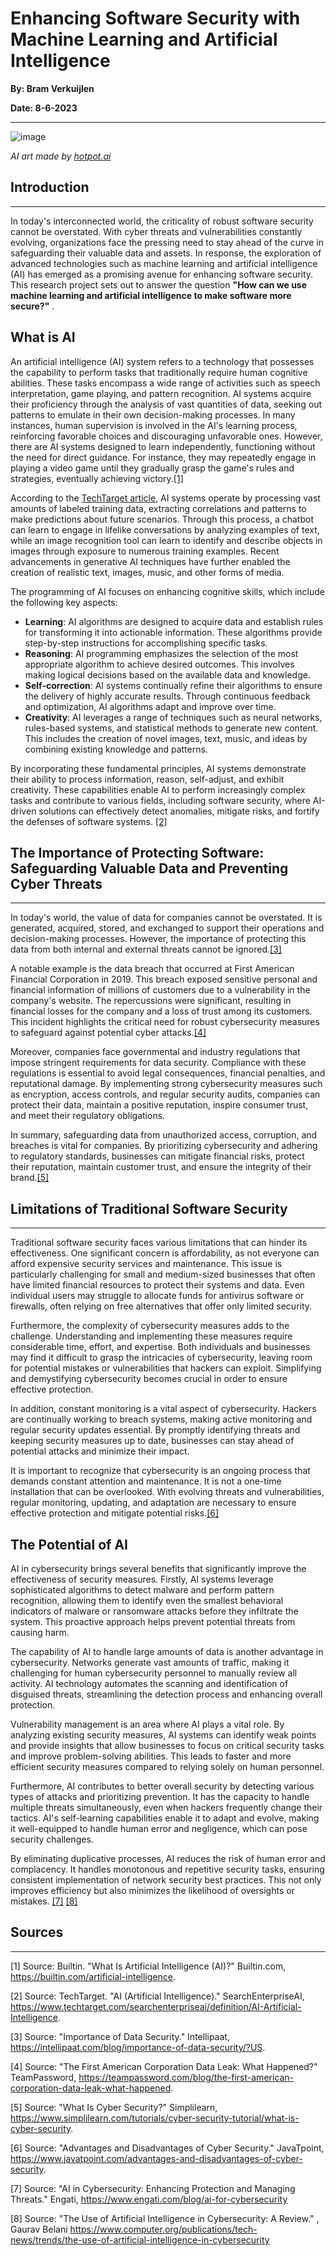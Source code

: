 # Enhancing Software Security with Machine Learning and Artificial Intelligence

**By: Bram Verkuijlen**

**Date: 8-6-2023**
***

![image](https://github.com/BramVerkuijlen/Portfolio-S3/assets/95694367/8a647fde-206f-4c89-9aa0-cc8c788e69bf)

*AI art made by [hotpot.ai](https://hotpot.ai/art-generator?s=dalle-mini)*

## Introduction
***
In today's interconnected world, the criticality of robust software security cannot be overstated.
With cyber threats and vulnerabilities constantly evolving, organizations face the pressing need to stay ahead of the curve in safeguarding their valuable data and assets. 
In response, the exploration of advanced technologies such as machine learning and artificial intelligence (AI) has emerged as a promising avenue for enhancing software security. 
This research project sets out to answer the question **"How can we use machine learning and artificial intelligence to make software more secure?"** .

## What is AI

An artificial intelligence (AI) system refers to a technology that possesses the capability to perform tasks that traditionally require human cognitive abilities. 
These tasks encompass a wide range of activities such as speech interpretation, game playing, and pattern recognition. AI systems acquire their proficiency through the analysis of vast quantities of data, seeking out patterns to emulate in their own decision-making processes.
In many instances, human supervision is involved in the AI's learning process, reinforcing favorable choices and discouraging unfavorable ones. However, there are AI systems designed to learn independently, functioning without the need for direct guidance.
For instance, they may repeatedly engage in playing a video game until they gradually grasp the game's rules and strategies, eventually achieving victory.[[1]](https://builtin.com/artificial-intelligence)

According to the [TechTarget article](https://www.techtarget.com/searchenterpriseai/definition/AI-Artificial-Intelligence), AI systems operate by processing vast amounts of labeled training data, extracting correlations and patterns to make predictions about future scenarios. Through this process, a chatbot can learn to engage in lifelike conversations by analyzing examples of text, while an image recognition tool can learn to identify and describe objects in images through exposure to numerous training examples. Recent advancements in generative AI techniques have further enabled the creation of realistic text, images, music, and other forms of media.

The programming of AI focuses on enhancing cognitive skills, which include the following key aspects:

   + **Learning**: AI algorithms are designed to acquire data and establish rules for transforming it into actionable information. These algorithms provide step-by-step instructions for accomplishing specific tasks.
   + **Reasoning**: AI programming emphasizes the selection of the most appropriate algorithm to achieve desired outcomes. This involves making logical decisions based on the available data and knowledge.
   + **Self-correction**: AI systems continually refine their algorithms to ensure the delivery of highly accurate results. Through continuous feedback and optimization, AI algorithms adapt and improve over time.
   + **Creativity**: AI leverages a range of techniques such as neural networks, rules-based systems, and statistical methods to generate new content. This includes the creation of novel images, text, music, and ideas by combining existing knowledge and patterns.

By incorporating these fundamental principles, AI systems demonstrate their ability to process information, reason, self-adjust, and exhibit creativity.
These capabilities enable AI to perform increasingly complex tasks and contribute to various fields, including software security, where AI-driven solutions can effectively detect anomalies, 
mitigate risks, and fortify the defenses of software systems.
[[2]](https://www.techtarget.com/searchenterpriseai/definition/AI-Artificial-Intelligence)

## The Importance of Protecting Software: Safeguarding Valuable Data and Preventing Cyber Threats
***

In today's world, the value of data for companies cannot be overstated.
It is generated, acquired, stored, and exchanged to support their operations and decision-making processes.
However, the importance of protecting this data from both internal and external threats cannot be ignored.[[3]](https://intellipaat.com/blog/importance-of-data-security/?US)

A notable example is the data breach that occurred at First American Financial Corporation in 2019. 
This breach exposed sensitive personal and financial information of millions of customers due to a vulnerability in the company's website.
The repercussions were significant, resulting in financial losses for the company and a loss of trust among its customers. 
This incident highlights the critical need for robust cybersecurity measures to safeguard against potential cyber attacks.[[4]](https://teampassword.com/blog/the-first-american-corporation-data-leak-what-happened)

Moreover, companies face governmental and industry regulations that impose stringent requirements for data security. 
Compliance with these regulations is essential to avoid legal consequences, financial penalties, and reputational damage.
By implementing strong cybersecurity measures such as encryption, access controls, and regular security audits, companies can protect their data, maintain a positive reputation, inspire consumer trust, and meet their regulatory obligations.

In summary, safeguarding data from unauthorized access, corruption, and breaches is vital for companies. 
By prioritizing cybersecurity and adhering to regulatory standards, businesses can mitigate financial risks, protect their reputation, maintain customer trust, and ensure the integrity of their brand.[[5]](https://www.simplilearn.com/tutorials/cyber-security-tutorial/what-is-cyber-security)

## Limitations of Traditional Software Security
***

Traditional software security faces various limitations that can hinder its effectiveness. One significant concern is affordability, as not everyone can afford expensive security services and maintenance. This issue is particularly challenging for small and medium-sized businesses that often have limited financial resources to protect their systems and data. Even individual users may struggle to allocate funds for antivirus software or firewalls, often relying on free alternatives that offer only limited security.

Furthermore, the complexity of cybersecurity measures adds to the challenge. Understanding and implementing these measures require considerable time, effort, and expertise. Both individuals and businesses may find it difficult to grasp the intricacies of cybersecurity, leaving room for potential mistakes or vulnerabilities that hackers can exploit. Simplifying and demystifying cybersecurity becomes crucial in order to ensure effective protection.

In addition, constant monitoring is a vital aspect of cybersecurity. Hackers are continually working to breach systems, making active monitoring and regular security updates essential. By promptly identifying threats and keeping security measures up to date, businesses can stay ahead of potential attacks and minimize their impact.

It is important to recognize that cybersecurity is an ongoing process that demands constant attention and maintenance. It is not a one-time installation that can be overlooked. With evolving threats and vulnerabilities, regular monitoring, updating, and adaptation are necessary to ensure effective protection and mitigate potential risks.[[6]](https://www.javatpoint.com/advantages-and-disadvantages-of-cyber-security)

## The Potential of AI

AI in cybersecurity brings several benefits that significantly improve the effectiveness of security measures. Firstly, AI systems leverage sophisticated algorithms to detect malware and perform pattern recognition, allowing them to identify even the smallest behavioral indicators of malware or ransomware attacks before they infiltrate the system. This proactive approach helps prevent potential threats from causing harm.

The capability of AI to handle large amounts of data is another advantage in cybersecurity. Networks generate vast amounts of traffic, making it challenging for human cybersecurity personnel to manually review all activity. AI technology automates the scanning and identification of disguised threats, streamlining the detection process and enhancing overall protection.

Vulnerability management is an area where AI plays a vital role. By analyzing existing security measures, AI systems can identify weak points and provide insights that allow businesses to focus on critical security tasks and improve problem-solving abilities. This leads to faster and more efficient security measures compared to relying solely on human personnel.

Furthermore, AI contributes to better overall security by detecting various types of attacks and prioritizing prevention. It has the capacity to handle multiple threats simultaneously, even when hackers frequently change their tactics. AI's self-learning capabilities enable it to adapt and evolve, making it well-equipped to handle human error and negligence, which can pose security challenges.

By eliminating duplicative processes, AI reduces the risk of human error and complacency. It handles monotonous and repetitive security tasks, ensuring consistent implementation of network security best practices. This not only improves efficiency but also minimizes the likelihood of oversights or mistakes. [[7]](https://www.engati.com/blog/ai-for-cybersecurity) [[8]](https://www.computer.org/publications/tech-news/trends/the-use-of-artificial-intelligence-in-cybersecurity)



## Sources
***
[1] Source: Builtin. "What Is Artificial Intelligence (AI)?" Builtin.com, https://builtin.com/artificial-intelligence.

[2] Source: TechTarget. "AI (Artificial Intelligence)." SearchEnterpriseAI, https://www.techtarget.com/searchenterpriseai/definition/AI-Artificial-Intelligence.

[3] Source: "Importance of Data Security." Intellipaat, https://intellipaat.com/blog/importance-of-data-security/?US.

[4] Source: "The First American Corporation Data Leak: What Happened?" TeamPassword, https://teampassword.com/blog/the-first-american-corporation-data-leak-what-happened.

[5] Source: "What Is Cyber Security?" Simplilearn, https://www.simplilearn.com/tutorials/cyber-security-tutorial/what-is-cyber-security.

[6] Source: "Advantages and Disadvantages of Cyber Security." JavaTpoint, https://www.javatpoint.com/advantages-and-disadvantages-of-cyber-security.

[7] Source: "AI in Cybersecurity: Enhancing Protection and Managing Threats." Engati, https://www.engati.com/blog/ai-for-cybersecurity

[8] Source: "The Use of Artificial Intelligence in Cybersecurity: A Review." , Gaurav Belani  https://www.computer.org/publications/tech-news/trends/the-use-of-artificial-intelligence-in-cybersecurity

